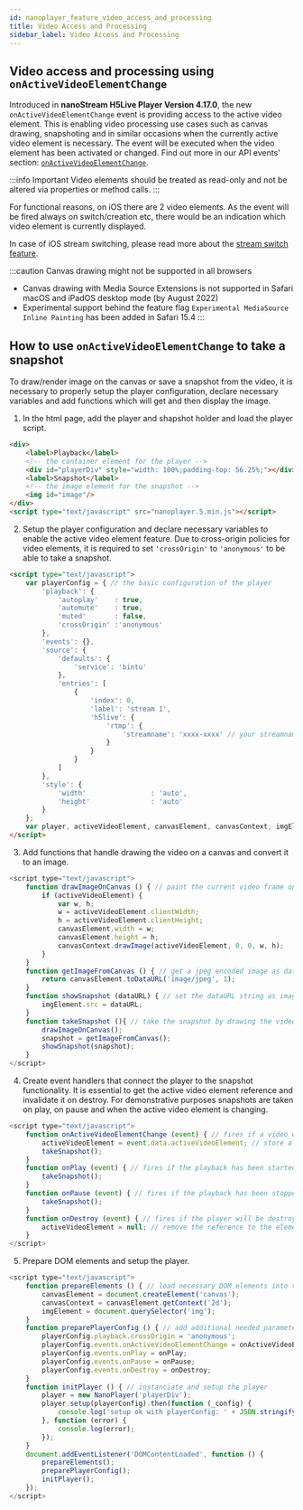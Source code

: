 ```yaml
---
id: nanoplayer_feature_video_access_and_processing
title: Video Access and Processing
sidebar_label: Video Access and Processing
---
```


## Video access and processing using `onActiveVideoElementChange`

Introduced in **nanoStream H5Live Player Version 4.17.0**, the new `onActiveVideoElementChange` event is providing access to the active video element. This is enabling video processing use cases such as canvas drawing, snapshoting and in similar occasions when the currently active video element is necessary. The event will be executed when the video element has been activated or changed. Find out more in our API events' section: [`onActiveVideoElementChange`](./nanoplayer_api#onactivevideoelementchange).

:::info Important
Video elements should be treated as read-only and not be altered via properties or method calls.
:::

For functional reasons, on iOS there are 2 video elements. As the event will be fired always on switch/creation etc, there would be an indication which video element is currently displayed.

In case of iOS stream switching, please read more about the [stream switch feature](./nanoplayer_feature_stream_switching/).

:::caution Canvas drawing might not be supported in all browsers
* Canvas drawing with Media Source Extensions is not supported in Safari macOS and iPadOS desktop mode (by August 2022)
* Experimental support behind the feature flag `Experimental MediaSource Inline Painting` has been added in Safari 15.4
:::

## How to use `onActiveVideoElementChange` to take a snapshot

To draw/render image on the canvas or save a snapshot from the video, it is necessary to properly setup the player configuration, declare necessary variables and add functions which will get and then display the image.

1. In the html page, add the player and shapshot holder and load the player script.

```html showLineNumbers
<div>
    <label>Playback</label>
    <!-- the container element for the player -->
    <div id="playerDiv" style="width: 100%;padding-top: 56.25%;"></div>
    <label>Snapshot</label>
    <!-- the image element for the snapshot -->
    <img id="image"/>
</div>
<script type="text/javascript" src="nanoplayer.5.min.js"></script>
```

2. Setup the player configuration and declare necessary variables to enable the active video element feature. Due to cross-origin policies for video elements, it is required to set `'crossOrigin'` to `'anonymous'` to be able to take a snapshot.

```html showLineNumbers
<script type="text/javascript">
    var playerConfig = { // the basic configuration of the player
        'playback': {
            'autoplay'    : true,
            'automute'    : true,
            'muted'       : false,
            'crossOrigin' :'anonymous'
        },
        'events': {},
        'source': {
            'defaults': {
                'service': 'bintu'
            },
            'entries': [
                {
                    'index': 0,
                    'label': 'stream 1',
                    'h5live': {
                        'rtmp': {
                            'streamname': 'xxxx-xxxx' // your streamname
                        }
                    }
                }
            ]
        },
        'style': {
            'width'                : 'auto',
            'height'               : 'auto'
        }
    };
    var player, activeVideoElement, canvasElement, canvasContext, imgElement, snapshot; // defining the necessary variables
</script>
```

3. Add functions that handle drawing the video on a canvas and convert it to an image.

```javascript showLineNumbers
<script type="text/javascript">
    function drawImageOnCanvas () { // paint the current video frame on a canvas
        if (activeVideoElement) {
            var w, h;
            w = activeVideoElement.clientWidth;
            h = activeVideoElement.clientHeight;
            canvasElement.width = w;
            canvasElement.height = h;
            canvasContext.drawImage(activeVideoElement, 0, 0, w, h);
        }
    }
    function getImageFromCanvas () { // get a jpeg encoded image as dataURL string from the canvas
        return canvasElement.toDataURL('image/jpeg', 1);
    }
    function showSnapshot (dataURL) { // set the dataURL string as image source
        imgElement.src = dataURL;
    }
    function takeSnapshot (){ // take the snapshot by drawing the video on a canvas, getting the image and display it in a img element
        drawImageOnCanvas();
        snapshot = getImageFromCanvas();
        showSnapshot(snapshot);
    }
</script>
```

4. Create event handlers that connect the player to the snapshot functionality. It is essential to get the active video element reference and invalidate it on destroy. For demonstrative purposes snapshots are taken on play, on pause and when the active video element is changing.

```javascript showLineNumbers
<script type="text/javascript">
    function onActiveVideoElementChange (event) { // fires if a video element for playback will be activated or changed
        activeVideoElement = event.data.activeVideoElement; // store a reference to the active video element to be able to access it
        takeSnapshot();
    }
    function onPlay (event) { // fires if the playback has been started
        takeSnapshot();
    }
    function onPause (event) { // fires if the playback has been stopped
        takeSnapshot();
    }
    function onDestroy (event) { // fires if the player will be destroyed
        activeVideoElement = null; // remove the reference to the element, the element should not be accessed after destroy
    }
</script>
```

5. Prepare DOM elements and setup the player.

```javascript showLineNumbers
<script type="text/javascript">
    function prepareElements () { // load necessary DOM elements into variables
        canvasElement = document.createElement('canvas');
        canvasContext = canvasElement.getContext('2d');
        imgElement = document.querySelector('img');
    }
    function preparePlayerConfig () { // add additional needed parameters to the player configuration
        playerConfig.playback.crossOrigin = 'anonymous';
        playerConfig.events.onActiveVideoElementChange = onActiveVideoElementChange;
        playerConfig.events.onPlay = onPlay;
        playerConfig.events.onPause = onPause;
        playerConfig.events.onDestroy = onDestroy;
    }
    function initPlayer () { // instanciate and setup the player
        player = new NanoPlayer('playerDiv');
        player.setup(playerConfig).then(function (_config) {
            console.log('setup ok with playerConfig: ' + JSON.stringify(_config));
        }, function (error) {
            console.log(error);
        });
    }
    document.addEventListener('DOMContentLoaded', function () {
        prepareElements();
        preparePlayerConfig();
        initPlayer();
    });
</script>
```
